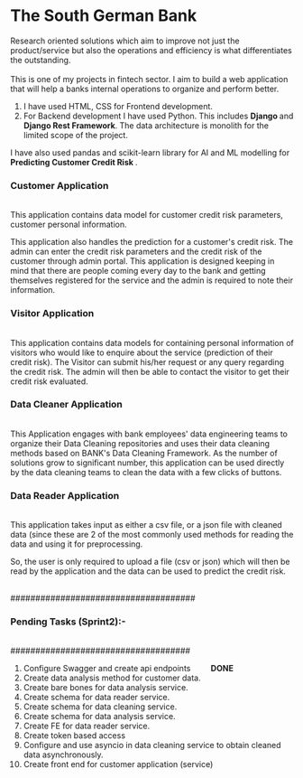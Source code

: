 <h1>The South German Bank </h1>

Research oriented solutions which aim to improve not just the product/service but also the operations and
efficiency is what differentiates the outstanding.<br><br>
This is one of my projects in fintech sector. I aim to build a web application that will help a banks internal 
operations to organize and perform better.

1. I have used HTML, CSS for Frontend development. 
2. For Backend development I have used Python. This includes <b>Django </b> and <b> Django Rest Framework</b>.
The data architecture is monolith for the limited scope of the project.


I have also used pandas and scikit-learn library for AI and ML modelling for
<b> Predicting Customer Credit Risk </b>.


<h3>
Customer Application
	</h3> <br>
This application contains data model for customer credit risk parameters, customer personal information.

This application also handles the prediction for a customer's credit risk.
The admin can enter the credit risk parameters and the credit risk of the customer through admin portal. 
This application is designed keeping in mind that there are people coming every day to the bank and 
getting themselves registered for the service and the admin is required to note their information.

<h3>
Visitor Application
	</h3><br>
This application contains data models for containing personal information of visitors who would like 
to enquire about the service (prediction of their credit risk). 
The Visitor can submit his/her request or any query regarding the credit risk. 
The admin will then be able to contact the visitor to get their credit risk evaluated.

<h3>
Data Cleaner Application
    </h3> <br>
This Application engages with bank employees' data engineering teams to organize 
their Data Cleaning repositories and uses their data cleaning  methods based on BANK's Data Cleaning 
Framework.
As the number of solutions grow to significant number, this application can be used directly by
the data cleaning teams to clean the data with a few clicks of buttons. 

<h3>
Data Reader Application
	</h3><br>
This application takes input as either a csv file, or a json file with cleaned data 
(since these are 2 of the most commonly used methods for reading the data and using it for preprocessing.

So, the user is only required to upload a file (csv or json) which will then be
read by the application and the data can be used to predict the credit risk.


<br>
##################################### <br>
<h3> Pending Tasks (Sprint2):- </h3> <br>
####################################<br>

1. Configure Swagger and create api endpoints &emsp;&emsp; <b>DONE</b> <br>
2. Create data analysis method for customer data. <br>
3. Create bare bones for data analysis service.<br>
4. Create schema for data reader service. <br>
5. Create schema for data cleaning service. <br>
6. Create schema for data analysis service.<br>
7. Create FE for data reader service. <br>
8. Create token based access <br>
9. Configure and use asyncio in data cleaning service to obtain cleaned data asynchronously. <br>
10. Create front end for customer application (service) <br>

